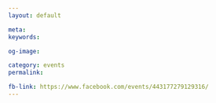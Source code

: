 ```yaml
---
layout: default

meta: 
keywords: 

og-image: 

category: events
permalink: 

fb-link: https://www.facebook.com/events/443177279129316/
---
```

